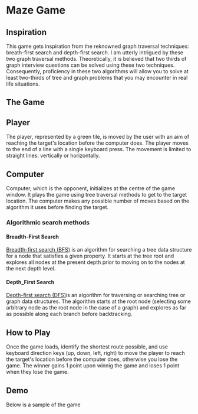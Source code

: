 # Maze Game
## Inspiration
This game gets inspiration from the reknowned graph traversal techniques: breath-first search and depth-first search. I am utterly intrigued by these two graph traversal methods. Theoretically, it is believed that two thirds of graph interview questions can be solved using these two techniques. Consequently, proficiency in these two algorithms will allow you to solve at least two-thirds of tree and graph problems that you may encounter in real life situations.

## The Game


## Player
The player, represented by a green tile, is moved by the user with an aim of reaching the target's location before the computer does. The player moves to the end of a line with a single keyboard press. The movement is limited to straight lines: vertically or horizontally.

## Computer
Computer, which is the opponent, initializes at the centre of the game window. It plays the game using tree traversal methods to get to the target location. The computer makes any possible number of moves based on the algorithm it uses before finding the target.

###  Algorithmic search methods
####  Breadth-First Search
[Breadth-first search (BFS)](https://en.wikipedia.org/wiki/Breadth-first_search) is an algorithm for searching a tree data structure for a node that satisfies a given property. It starts at the tree root and explores all nodes at the present depth prior to moving on to the nodes at the next depth level.

####  Depth_First Search
[Depth-first search (DFS)](https://en.wikipedia.org/wiki/Depth-first_search)is an algorithm for traversing or searching tree or graph data structures. The algorithm starts at the root node (selecting some arbitrary node as the root node in the case of a graph) and explores as far as possible along each branch before backtracking. 

## How to Play 
Once the game loads, identify the shortest route possible, and use keyboard direction keys (up, down, left, right) to move the player to reach the target's location before the computer does, otherwise you lose the game. The winner gains 1 point upon winnig the game and loses 1 point when they lose the game.

## Demo
Below is a sample of the game

